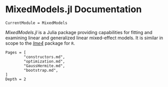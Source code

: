 # MixedModels.jl Documentation

```@meta
CurrentModule = MixedModels
```

*MixedModels.jl* is a Julia package providing capabilities for fitting and examining linear and generalized linear mixed-effect models.
It is similar in scope to the [*lme4*](https://github.com/lme4/lme4) package for `R`.

```@contents
Pages = [
        "constructors.md",
        "optimization.md",
        "GaussHermite.md",
        "bootstrap.md",
]
Depth = 2
```
